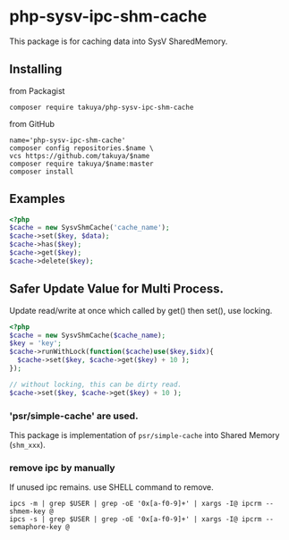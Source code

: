 # php-sysv-ipc-shm-cache

This package is for caching data into SysV SharedMemory.

## Installing

from Packagist

```shell
composer require takuya/php-sysv-ipc-shm-cache
```

from GitHub

```shell
name='php-sysv-ipc-shm-cache'
composer config repositories.$name \
vcs https://github.com/takuya/$name  
composer require takuya/$name:master
composer install
```

## Examples

```php
<?php
$cache = new SysvShmCache('cache_name');
$cache->set($key, $data);
$cache->has($key);
$cache->get($key);
$cache->delete($key);
```

## Safer Update Value for Multi Process.
Update read/write at once which called by get() then set(), use locking.
```php
<?php
$cache = new SysvShmCache($cache_name);
$key = 'key';
$cache->runWithLock(function($cache)use($key,$idx){
  $cache->set($key, $cache->get($key) + 10 );
});

// without locking, this can be dirty read.
$cache->set($key, $cache->get($key) + 10 );
```

### 'psr/simple-cache' are used.

This package is implementation of `psr/simple-cache` into Shared Memory (`shm_xxx`).

### remove ipc by manually

If unused ipc remains. use SHELL command to remove.

```shell
ipcs -m | grep $USER | grep -oE '0x[a-f0-9]+' | xargs -I@ ipcrm --shmem-key @
ipcs -s | grep $USER | grep -oE '0x[a-f0-9]+' | xargs -I@ ipcrm --semaphore-key @
```






